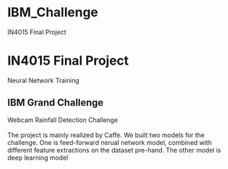# IBM_Challenge
IN4015 Final Project

IN4015 Final Project
===================================  
Neural Network Training 
  
    
IBM Grand Challenge
-----------------------------------  
  Webcam Rainfall Detection Challenge<br />  
  The project is mainly realized by Caffe. We built two models for the challenge. One is feed-forward nerual network model, 
  combined with different feature extractions on the dataset pre-hand. The other model is deep learning model
    
